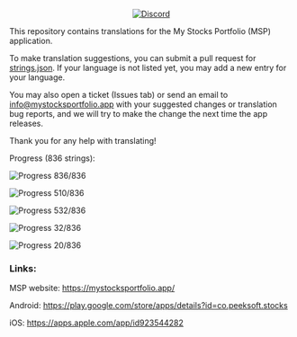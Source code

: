 <!-- BADGES -->
<p align="center">
	<a href="https://discord.gg/zNsakXpQ"><img alt="Discord" src="https://img.shields.io/discord/961040745693864006?logo=discord" /></a>
</p>
<!-- /BADGES -->

This repository contains translations for the My Stocks Portfolio (MSP) application.

To make translation suggestions, you can submit a pull request for [strings.json](https://github.com/mystocksportfolio/translations/blob/main/strings.json). If your language is not listed yet, you may add a new entry for your language.

You may also open a ticket (Issues tab) or send an email to info@mystocksportfolio.app with your suggested changes or translation bug reports, and we will try to make the change the next time the app releases.

Thank you for any help with translating!

Progress (836 strings):

![Progress](https://progress-bar.dev/100?title=en&width=120) 836/836

![Progress](https://progress-bar.dev/61?title=zh-Hant-TW&width=120) 510/836

![Progress](https://progress-bar.dev/64?title=fr&width=120) 532/836

![Progress](https://progress-bar.dev/4?title=de&width=120) 32/836

![Progress](https://progress-bar.dev/2?title=zh&width=120) 20/836

### Links:

MSP website: https://mystocksportfolio.app/

Android: https://play.google.com/store/apps/details?id=co.peeksoft.stocks

iOS: https://apps.apple.com/app/id923544282
